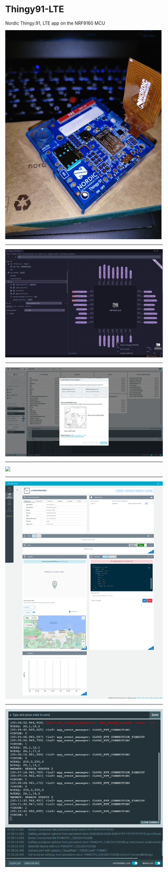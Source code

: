 # Thingy91-LTE
 Nordic Thingy:91, LTE app on the NRF9160 MCU

<img src='thingy91.jpg' width='500'>

---

<img src='./dts.png'>

---

<img src='./thingy_nrfcon.png'>

---

<img src='./celluylar_monitor' >

---

<img src='dashboard_webhook.png'>

---

<img src='./serial.png'>


